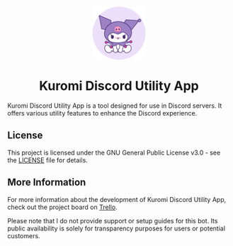 <div align="center">
    <img src="kuromi-circle.png" alt="Kuromi" width="120">
</div>

<h1 align="center">Kuromi Discord Utility App</h1>

Kuromi Discord Utility App is a tool designed for use in Discord servers. It offers various utility features to enhance the Discord experience.

## License

This project is licensed under the GNU General Public License v3.0 - see the [LICENSE](LICENSE) file for details.

## More Information

For more information about the development of Kuromi Discord Utility App, check out the project board on [Trello](https://trello.com/b/fYomugl8/nekis-discord-apps).

Please note that I do not provide support or setup guides for this bot. Its public availability is solely for transparency purposes for users or potential customers.
